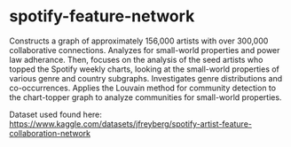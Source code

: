 # spotify-feature-network
Constructs a graph of approximately 156,000 artists with over 300,000 collaborative connections. Analyzes for small-world properties and power law adherance.
Then, focuses on the analysis of the seed artists who topped the Spotify weekly charts, looking at the small-world properties of various genre and country subgraphs.
Investigates genre distributions and co-occurrences.
Applies the Louvain method for community detection to the chart-topper graph to analyze communities for small-world properties.

Dataset used found here: https://www.kaggle.com/datasets/jfreyberg/spotify-artist-feature-collaboration-network
